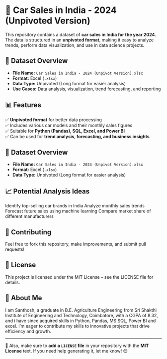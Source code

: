 # 🚗 Car Sales in India - 2024 (Unpivoted Version)

This repository contains a dataset of **car sales in India for the year 2024**. The data is structured in an **unpivoted format**, making it easy to analyze trends, perform data visualization, and use in data science projects.

## 📂 Dataset Overview
- **File Name:** `Car Sales in India - 2024 (Unpivot Version).xlsx`
- **Format:** Excel (`.xlsx`)
- **Data Type:** Unpivoted (Long format for easier analysis)
- **Use Cases:** Data analysis, visualization, trend forecasting, and reporting

## 📊 Features
✅ **Unpivoted format** for better data processing  
✅ Includes various car models and their monthly sales figures  
✅ Suitable for **Python (Pandas), SQL, Excel, and Power BI**  
✅ Can be used for **trend analysis, forecasting, and business insights**  

## 📂 Dataset Overview
- **File Name:** `Car Sales in India - 2024 (Unpivot Version).xlsx`
- **Format:** Excel (`.xlsx`)
- **Data Type:** Unpivoted (Long format for easier analysis)

## 📈 Potential Analysis Ideas
Identify top-selling car brands in India
Analyze monthly sales trends
Forecast future sales using machine learning
Compare market share of different manufacturers


## 🤝 Contributing
Feel free to fork this repository, make improvements, and submit pull requests!

## 📜 License
This project is licensed under the MIT License – see the LICENSE file for details.

## 🌟 About Me
I am Santhosh, a graduate in B.E. Agriculture Engineering from Sri Shakthi Institute of Engineering and Technology, Coimbatore, with a CGPA of 8.32,
and i have since acquired skills in Python, Pandas, MS SQL, Power BI and excel. I’m eager to contribute my skills to innovative projects that drive efficiency and growth.

---

🔹 Also, make sure to **add a `LICENSE` file** in your repository with the **MIT License** text. If you need help generating it, let me know! 😊

